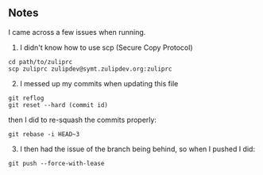## Notes

I came across a few issues when running.
1. I didn't know how to use scp (Secure Copy Protocol)
```
cd path/to/zuliprc
scp zuliprc zulipdev@symt.zulipdev.org:zuliprc
```
2. I messed up my commits when updating this file
```
git reflog
git reset --hard (commit id)
```
then I did to re-squash the commits properly:
```
git rebase -i HEAD~3
```
3. I then had the issue of the branch being behind, so when I pushed I did:
```
git push --force-with-lease
```
